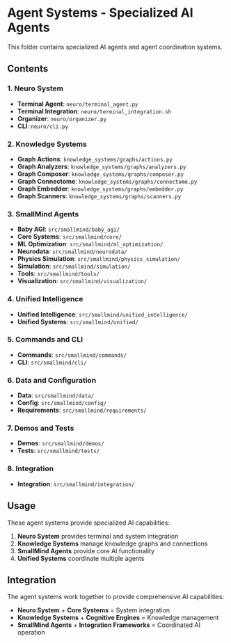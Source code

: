 # Agent Systems - Specialized AI Agents

This folder contains specialized AI agents and agent coordination systems.

## Contents

### 1. Neuro System
- **Terminal Agent**: `neuro/terminal_agent.py`
- **Terminal Integration**: `neuro/terminal_integration.sh`
- **Organizer**: `neuro/organizer.py`
- **CLI**: `neuro/cli.py`

### 2. Knowledge Systems
- **Graph Actions**: `knowledge_systems/graphs/actions.py`
- **Graph Analyzers**: `knowledge_systems/graphs/analyzers.py`
- **Graph Composer**: `knowledge_systems/graphs/composer.py`
- **Graph Connectome**: `knowledge_systems/graphs/connectome.py`
- **Graph Embedder**: `knowledge_systems/graphs/embedder.py`
- **Graph Scanners**: `knowledge_systems/graphs/scanners.py`

### 3. SmallMind Agents
- **Baby AGI**: `src/smallmind/baby_agi/`
- **Core Systems**: `src/smallmind/core/`
- **ML Optimization**: `src/smallmind/ml_optimization/`
- **Neurodata**: `src/smallmind/neurodata/`
- **Physics Simulation**: `src/smallmind/physics_simulation/`
- **Simulation**: `src/smallmind/simulation/`
- **Tools**: `src/smallmind/tools/`
- **Visualization**: `src/smallmind/visualization/`

### 4. Unified Intelligence
- **Unified Intelligence**: `src/smallmind/unified_intelligence/`
- **Unified Systems**: `src/smallmind/unified/`

### 5. Commands and CLI
- **Commands**: `src/smallmind/commands/`
- **CLI**: `src/smallmind/cli/`

### 6. Data and Configuration
- **Data**: `src/smallmind/data/`
- **Config**: `src/smallmind/config/`
- **Requirements**: `src/smallmind/requirements/`

### 7. Demos and Tests
- **Demos**: `src/smallmind/demos/`
- **Tests**: `src/smallmind/tests/`

### 8. Integration
- **Integration**: `src/smallmind/integration/`

## Usage

These agent systems provide specialized AI capabilities:
1. **Neuro System** provides terminal and system integration
2. **Knowledge Systems** manage knowledge graphs and connections
3. **SmallMind Agents** provide core AI functionality
4. **Unified Systems** coordinate multiple agents

## Integration

The agent systems work together to provide comprehensive AI capabilities:
- **Neuro System** + **Core Systems** = System integration
- **Knowledge Systems** + **Cognitive Engines** = Knowledge management
- **SmallMind Agents** + **Integration Frameworks** = Coordinated AI operation

